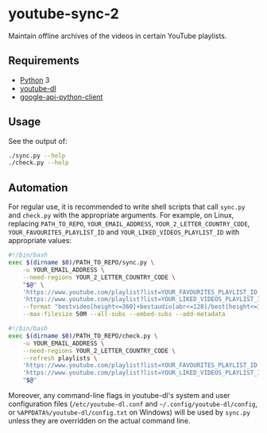 # youtube-sync-2
Maintain offline archives of the videos in certain YouTube playlists.

## Requirements
* [Python](http://python.org) 3
* [youtube-dl](//github.com/rg3/youtube-dl/)
* [google-api-python-client](//github.com/google/google-api-python-client)

## Usage
See the output of:
```bash
./sync.py --help
./check.py --help
```

## Automation
For regular use, it is recommended to write shell scripts that call `sync.py` and `check.py` with the appropriate arguments. For example, on Linux, replacing `PATH_TO_REPO`, `YOUR_EMAIL_ADDRESS`, `YOUR_2_LETTER_COUNTRY_CODE`, `YOUR_FAVOURITES_PLAYLIST_ID` and `YOUR_LIKED_VIDEOS_PLAYLIST_ID` with appropriate values:

```bash
#!/bin/bash
exec $(dirname $0)/PATH_TO_REPO/sync.py \
    -u YOUR_EMAIL_ADDRESS \
    --need-regions YOUR_2_LETTER_COUNTRY_CODE \
    "$@" \
    'https://www.youtube.com/playlist?list=YOUR_FAVOURITES_PLAYLIST_ID' \
    'https://www.youtube.com/playlist?list=YOUR_LIKED_VIDEOS_PLAYLIST_ID' \
    --format "bestvideo[height<=360]+bestaudio[abr<=128]/best[height<=360][abr<=128]/best[height<=360]" \
    --max-filesize 50M --all-subs --embed-subs --add-metadata
```

```bash
#!/bin/bash
exec $(dirname $0)/PATH_TO_REPO/check.py \
    -u YOUR_EMAIL_ADDRESS \
    --need-regions YOUR_2_LETTER_COUNTRY_CODE \
    --refresh playlists \
    'https://www.youtube.com/playlist?list=YOUR_FAVOURITES_PLAYLIST_ID' \
    'https://www.youtube.com/playlist?list=YOUR_LIKED_VIDEOS_PLAYLIST_ID' \
    "$@"
```

Moreover, any command-line flags in youtube-dl's system and user configuration files (`/etc/youtube-dl.conf` and `~/.config/youtube-dl/config`, or `%APPDATA%/youtube-dl/config.txt` on Windows) will be used by `sync.py` unless they are overridden on the actual command line.
